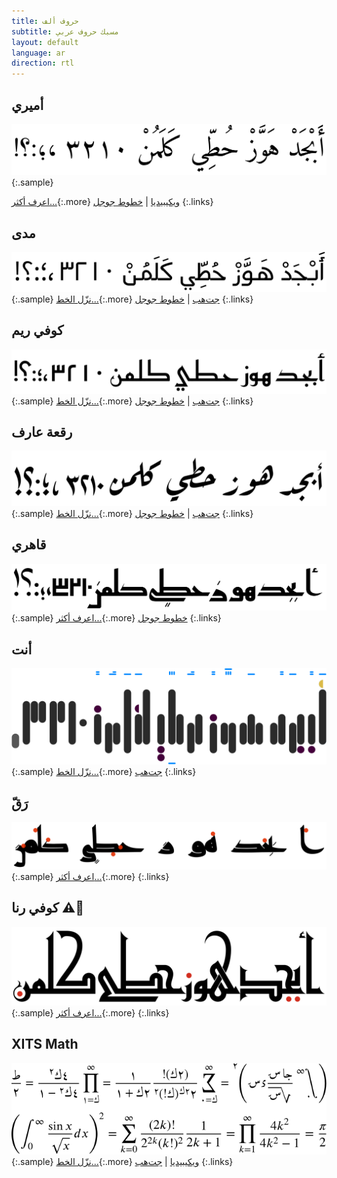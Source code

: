 ```yaml
---
title: حروف ألف
subtitle: مسبك حروف عربي
layout: default
language: ar
direction: rtl
---
```


أميري
-----
![أميري](assets/images/amiri.svg "أميري")
{:.sample}

[اعرف أكثر...](/amiri){:.more}
[ويكيبيديا](https://ar.wikipedia.org/wiki/الخط_الأميري) |
[خطوط جوجل](https://fonts.google.com/specimen/Amiri)
{:.links}

مدى
----
![مدى](assets/images/mada.svg "مدى")
{:.sample}
[نزّل الخط...](https://github.com/aliftype/mada/releases/latest){:.more}
[جت‌هب](https://github.com/aliftype/mada) |
[خطوط جوجل](https://fonts.google.com/specimen/Mada)
{:.links}

كوفي ريم
--------
![كوفي ريم](assets/images/reem-kufi.svg "كوفي ريم")
{:.sample}
[نزّل الخط...](https://github.com/aliftype/reem-kufi/releases/latest){:.more}
[جت‌هب](https://github.com/aliftype/reem-kufi) |
[خطوط جوجل](https://fonts.google.com/specimen/Reem+Kufi)
{:.links}

رقعة عارف
---------
![رقعة عارف](assets/images/aref-ruqaa.svg "رقعة عارف")
{:.sample}
[نزّل الخط...](https://github.com/aliftype/aref-ruqaa/releases/latest){:.more}
[جت‌هب](https://github.com/aliftype/aref-ruqaa) |
[خطوط جوجل](https://fonts.google.com/specimen/Aref+Ruqaa)
{:.links}

قاهري
-----
![قاهري](assets/images/qahiri.svg "قاهري")
{:.sample}
[اعرف أكثر...](/qahiri){:.more}
[خطوط جوجل](https://fonts.google.com/specimen/Qahiri)
{:.links}

أنت
---
![أنت](assets/images/anti.svg "أنت")
{:.sample}
[نزّل الخط...](https://github.com/aliftype/anti/releases/latest){:.more}
[جت‌هب](https://github.com/aliftype/anti)
{:.links}

رَقّ
----
![رَقّ](assets/images/raqq.svg "رَقّ")
{:.sample}
[اعرف أكثر...](/raqq){:.more}
{:.links}

كوفي رنا ⚠️🚧
--------
![كوفي رنا](assets/images/rana-kufi.svg "كوفي رنا")
{:.sample}
[اعرف أكثر...](/rana-kufi){:.more}
{:.links}

XITS Math
---------
![XITS Math](assets/images/xits.svg "XITS Math")
{:.sample}
[نزّل الخط...](https://github.com/aliftype/xits/releases/latest){:.more}
[ويكيبيديا](https://en.wikipedia.org/wiki/XITS_font_project) |
[جت‌هب](https://github.com/aliftype/xits)
{:.links}

<a rel="me" href="https://typo.social/@khaled" style="visibility:
hidden;">Mastodon</a>

